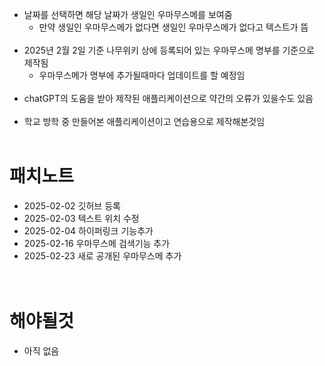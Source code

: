 * 날짜를 선택하면 해당 날짜가 생일인 우마무스메를 보여줌
  * 만약 생일인 우마무스메가 없다면 생일인 우마무스메가 없다고 텍스트가 뜸
<br><br>
* 2025년 2월 2일 기준 나무위키 상에 등록되어 있는 우마무스메 명부를 기준으로 제작됨
  * 우마무스메가 명부에 추가될때마다 업데이트를 할 예정임
<br><br>
* chatGPT의 도움을 받아 제작된 애플리케이션으로 약간의 오류가 있을수도 있음
<br><br>
* 학교 방학 중 만들어본 애플리케이션이고 연습용으로 제작해본것임
<br><br>
# 패치노트
* 2025-02-02 깃허브 등록
* 2025-02-03 텍스트 위치 수정
* 2025-02-04 하이퍼링크 기능추가
* 2025-02-16 우마무스메 검색기능 추가
* 2025-02-23 새로 공개된 우마무스메 추가
<br><br><br>
# 해야될것
* 아직 없음
